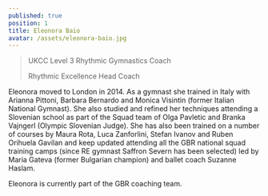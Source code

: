 ```yaml
---
published: true
position: 1
title: Eleonora Baio
avatar: /assets/eleonora-baio.jpg
---
```

> UKCC Level 3 Rhythmic Gymnastics Coach
>
> Rhythmic Excellence Head Coach

Eleonora moved to London in 2014. As a gymnast she trained in Italy with Arianna Pittoni,
Barbara Bernardo and Monica Visintin (former Italian National Gymnast).
She also studied and refined her techniques attending a Slovenian school as part of the Squad team of Olga Pavletic and
Branka Vajngerl (Olympic Slovenian Judge). She has also been trained on a
number of courses by Maura Rota, Luca Zanforlini, Stefan Ivanov and Ruben
Orihuela Gavilan and keep updated attending all the GBR national squad training camps
(since RE gymnast Saffron Severn has been selected) led by Maria Gateva
(former Bulgarian champion) and ballet coach Suzanne Haslam.

Eleonora is currently part of the GBR coaching team.
